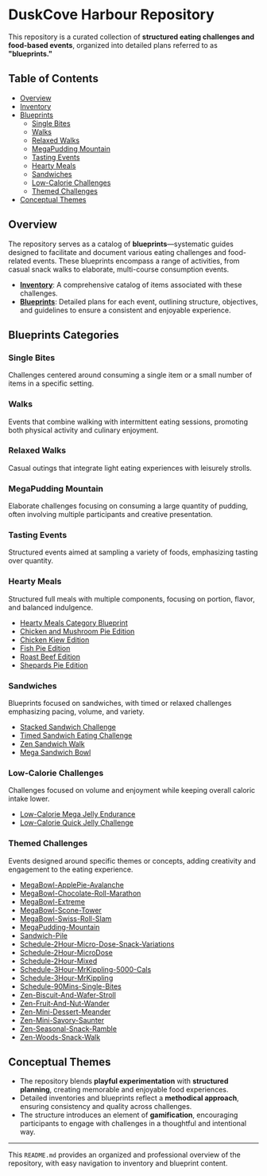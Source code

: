 # DuskCove Harbour Repository

This repository is a curated collection of **structured eating challenges and food-based events**, organized into detailed plans referred to as **"blueprints."**

## Table of Contents

- [Overview](#overview)
- [Inventory](#inventory)
- [Blueprints](#blueprints)
  - [Single Bites](#single-bites)
  - [Walks](#walks)
  - [Relaxed Walks](#relaxed-walks)
  - [MegaPudding Mountain](#megapudding-mountain)
  - [Tasting Events](#tasting-events)
  - [Hearty Meals](#hearty-meals)
  - [Sandwiches](#sandwiches)
  - [Low-Calorie Challenges](#low-calorie-challenges)
  - [Themed Challenges](#themed-challenges)
- [Conceptual Themes](#conceptual-themes)

## Overview

The repository serves as a catalog of **blueprints**—systematic guides designed to facilitate and document various eating challenges and food-related events. These blueprints encompass a range of activities, from casual snack walks to elaborate, multi-course consumption events.

- **[Inventory](./inventory/Inventory.md)**: A comprehensive catalog of items associated with these challenges.
- **[Blueprints](./Index.md)**: Detailed plans for each event, outlining structure, objectives, and guidelines to ensure a consistent and enjoyable experience.

## Blueprints Categories

### Single Bites

Challenges centered around consuming a single item or a small number of items in a specific setting.

### Walks

Events that combine walking with intermittent eating sessions, promoting both physical activity and culinary enjoyment.

### Relaxed Walks

Casual outings that integrate light eating experiences with leisurely strolls.

### MegaPudding Mountain

Elaborate challenges focusing on consuming a large quantity of pudding, often involving multiple participants and creative presentation.

### Tasting Events

Structured events aimed at sampling a variety of foods, emphasizing tasting over quantity.

### Hearty Meals

Structured full meals with multiple components, focusing on portion, flavor, and balanced indulgence.

- [Hearty Meals Category Blueprint](./blueprints/Hearty-Meals-Category-Blueprint.md)
- [Chicken and Mushroom Pie Edition](./blueprints/Hearty-Meals-Chicken-And-Mushroom-Pie-Edition.md)
- [Chicken Kiew Edition](./blueprints/Hearty-Meals-Chicken-Kiew-Edition.md)
- [Fish Pie Edition](./blueprints/Hearty-Meals-Fish-Pie-Edition.md)
- [Roast Beef Edition](./blueprints/Hearty-Meals-Road-Beef-Edition.md)
- [Shepards Pie Edition](./blueprints/Hearty-Meals-Shepards-Pie-Edition.md)

### Sandwiches

Blueprints focused on sandwiches, with timed or relaxed challenges emphasizing pacing, volume, and variety.

- [Stacked Sandwich Challenge](./blueprints/Stacked-Sandwich-Challenge.md)
- [Timed Sandwich Eating Challenge](./blueprints/Timed-Sandwich-Eating-Challenge.md)
- [Zen Sandwich Walk](./blueprints/Zen-Sandwich-Walk.md)
- [Mega Sandwich Bowl](./blueprints/Mega-Sandwich-Bowl.md)

### Low-Calorie Challenges

Challenges focused on volume and enjoyment while keeping overall caloric intake lower.

- [Low-Calorie Mega Jelly Endurance](./blueprints/Low-Calorie-Mega-Jelly-Endurance.md)
- [Low-Calorie Quick Jelly Challenge](./blueprints/Low-Calorie-Quick-Jelly-Challenge.md)

### Themed Challenges

Events designed around specific themes or concepts, adding creativity and engagement to the eating experience.

- [MegaBowl-ApplePie-Avalanche](./blueprints/MegaBowl-ApplePie-Avalanche.md)
- [MegaBowl-Chocolate-Roll-Marathon](./blueprints/MegaBowl-Chocolate-Roll-Marathon.md)
- [MegaBowl-Extreme](./blueprints/MegaBowl-Extreme.md)
- [MegaBowl-Scone-Tower](./blueprints/MegaBowl-Scone-Tower.md)
- [MegaBowl-Swiss-Roll-Slam](./blueprints/MegaBowl-Swiss-Roll-Slam.md)
- [MegaPudding-Mountain](./blueprints/MegaPudding-Mountain.md)
- [Sandwich-Pile](./blueprints/Sandwich-Pile.md)
- [Schedule-2Hour-Micro-Dose-Snack-Variations](./blueprints/Schedule-2Hour-Micro-Dose-Snack-Variations.md)
- [Schedule-2Hour-MicroDose](./blueprints/Schedule-2Hour-MicroDose.md)
- [Schedule-2Hour-Mixed](./blueprints/Schedule-2Hour-Mixed.md)
- [Schedule-3Hour-MrKippling-5000-Cals](./blueprints/Schedule-3Hour-MrKippling-5000-Cals.md)
- [Schedule-3Hour-MrKippling](./blueprints/Schedule-3Hour-MrKippling.md)
- [Schedule-90Mins-Single-Bites](./blueprints/Schedule-90Mins-Single-Bites.md)
- [Zen-Biscuit-And-Wafer-Stroll](./blueprints/Zen-Biscuit-And-Wafer-Stroll.md)
- [Zen-Fruit-And-Nut-Wander](./blueprints/Zen-Fruit-And-Nut-Wander.md)
- [Zen-Mini-Dessert-Meander](./blueprints/Zen-Mini-Dessert-Meander.md)
- [Zen-Mini-Savory-Saunter](./blueprints/Zen-Mini-Savory-Saunter.md)
- [Zen-Seasonal-Snack-Ramble](./blueprints/Zen-Seasonal-Snack-Ramble.md)
- [Zen-Woods-Snack-Walk](./blueprints/Zen-Woods-Snack-Walk.md)

## Conceptual Themes

- The repository blends **playful experimentation** with **structured planning**, creating memorable and enjoyable food experiences.
- Detailed inventories and blueprints reflect a **methodical approach**, ensuring consistency and quality across challenges.
- The structure introduces an element of **gamification**, encouraging participants to engage with challenges in a thoughtful and intentional way.

---

This `README.md` provides an organized and professional overview of the repository, with easy navigation to inventory and blueprint content.
